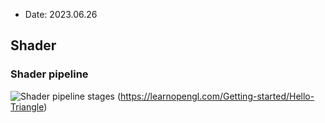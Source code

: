 * Date: 2023.06.26

## Shader

### Shader pipeline
![Shader pipeline stages](https://learnopengl.com/img/getting-started/pipeline.png)
(https://learnopengl.com/Getting-started/Hello-Triangle)

